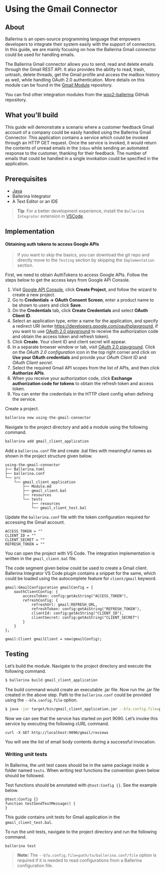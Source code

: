 # Using the Gmail Connector

## About
Ballerina is an open-source programming language that empowers developers to integrate their system easily with the support of connectors. In this guide, we are mainly focusing on how the Ballerina Gmail connector could be used for handling emails.

The Ballerina Gmail connector allows you to send, read and delete emails through the Gmail REST API. It also provides the ability to read, trash, untrash, delete threads, get the Gmail profile and access the mailbox history as well, while handling OAuth 2.0 authentication. More details on this module can be found in the [Gmail Module](https://github.com/wso2-ballerina/module-gmail/blob/master/Readme.md) repository.

You can find other integration modules from the [wso2-ballerina](https://github.com/wso2-ballerina) GitHub repository.

## What you'll build
This guide will demonstrate a scenario where a customer feedback Gmail account of a company could be easily handled using the Ballerina Gmail Connector. This application contains a service which could be invoked through an HTTP GET request. Once the service is invoked, it would return the contents of unread emails in the `Inbox` while sending an automated response to the customer, thanking for their feedback. The number of emails that could be handled in a single invokation could be specified in the application.

## Prerequisites
- [Java](https://www.oracle.com/technetwork/java/index.html)
- Ballerina Integrator
- A Text Editor or an IDE
> **Tip**: For a better development experience, install the `Ballerina Integrator` extension in [VSCode](https://code.visualstudio.com/).

## Implementation

#### Obtaining auth tokens to access Google APIs

> If you want to skip the basics, you can download the git repo and directly move to the `Testing` section by skipping the `Implementation` section.

First, we need to obtain AuthTokens to access Google APIs. Follow the steps below to get the access keys from Google API Console.

1. Visit [Google API Console](https://console.developers.google.com), click **Create Project**, and follow the wizard to create a new project.
2. Go to **Credentials -> OAuth Consent Screen**, enter a product name to be shown to users and click **Save**.
3. On the **Credentials** tab, click **Create Credentials** and select **OAuth Client ID**.
4. Select an application type, enter a name for the application, and specify a redirect URI (enter https://developers.google.com/oauthplayground, if you want to use [OAuth 2.0 playground](https://developers.google.com/oauthplayground) to receive the authorization code and obtain the access token and refresh token).
5. Click **Create**. Your client ID and client secret will appear.
6. In a separate browser window or tab, visit [OAuth 2.0 playground](https://developers.google.com/oauthplayground). Click on the _OAuth 2.0 configuration_ icon in the top right corner and click on **Use your OAuth credentials** and provide your _OAuth Client ID_ and _OAuth Client secret_.
7. Select the required Gmail API scopes from the list of APIs, and then click **Authorize APIs**.
8. When you receive your authorization code, click **Exchange authorization code for tokens** to obtain the refresh token and access token.
9. You can enter the credentials in the HTTP client config when defining the service.

Create a project.
```bash
ballerina new using-the-gmail-connector
```
Navigate to the project directory and add a module using the following command.
```bash
ballerina add gmail_client_application
```

Add a `ballerina.conf` file and create .bal files with meaningful names as shown in the project structure given below.
```
using-the-gmail-connector
├── Ballerina.toml
├── ballerina.conf
└── src
    └── gmail_client_application
        ├── Module.md
        ├── gmail_client.bal
        ├── resources
        └── tests
            ├── resources
            └── gmail_client_test.bal
```

Update the `ballerina.conf` file with the token configuration required for accessing the Gmail account.
```
ACCESS_TOKEN = ""
CLIENT_ID = ""
CLIENT_SECRET = ""
REFRESH_TOKEN = ""
```

You can open the project with VS Code. The integration implementation is written in the `gmail_client.bal` file.

The code segment given below could be used to create a Gmail client. Ballerina Integrator VS Code plugin contains a snippet for the same, which could be loaded using the autocomplete feature for `client/gmail` keyword.

```ballerina
gmail:GmailConfiguration gmailConfig = {
    oauthClientConfig: {
        accessToken: config:getAsString("ACCESS_TOKEN"),
        refreshConfig: {
            refreshUrl: gmail:REFRESH_URL,
            refreshToken: config:getAsString("REFRESH_TOKEN"),
            clientId: config:getAsString("CLIENT_ID"),
            clientSecret: config:getAsString("CLIENT_SECRET")
        }
    }
};

gmail:Client gmailClient = new(gmailConfig);
```

## Testing

Let’s build the module. Navigate to the project directory and execute the following command.

```bash
$ ballerina build gmail_client_application
```

The build command would create an executable .jar file. Now run the .jar file created in the above step. Path to the `ballerina.conf` could be provided using the `--b7a.config.file` option.

```bash
$ java -jar target/bin/gmail_client_application.jar --b7a.config.file=path/to/ballerina.conf/file
```
Now we can see that the service has started on port 9090. Let’s invoke this service by executing the following cURL command.
```
curl -X GET http://localhost:9090/gmail/reviews
```
You will see the list of email body contents during a successful invocation.

### Writing unit tests

In Ballerina, the unit test cases should be in the same package inside a folder named `tests`. When writing test functions the convention given below should be followed.

Test functions should be annotated with `@test:Config {}`. See the example below.
```ballerina
@test:Config {}
function testSendTextMessage() {
}
```

This guide contains unit tests for Gmail application in the `gmail_client_test.bal`.

To run the unit tests, navigate to the project directory and run the following command.
```
ballerina test
```
> **Note:** The `--b7a.config.file=path/to/ballerina.conf/file` option is required if it is needed to read configurations from a Ballerina configuration file.
